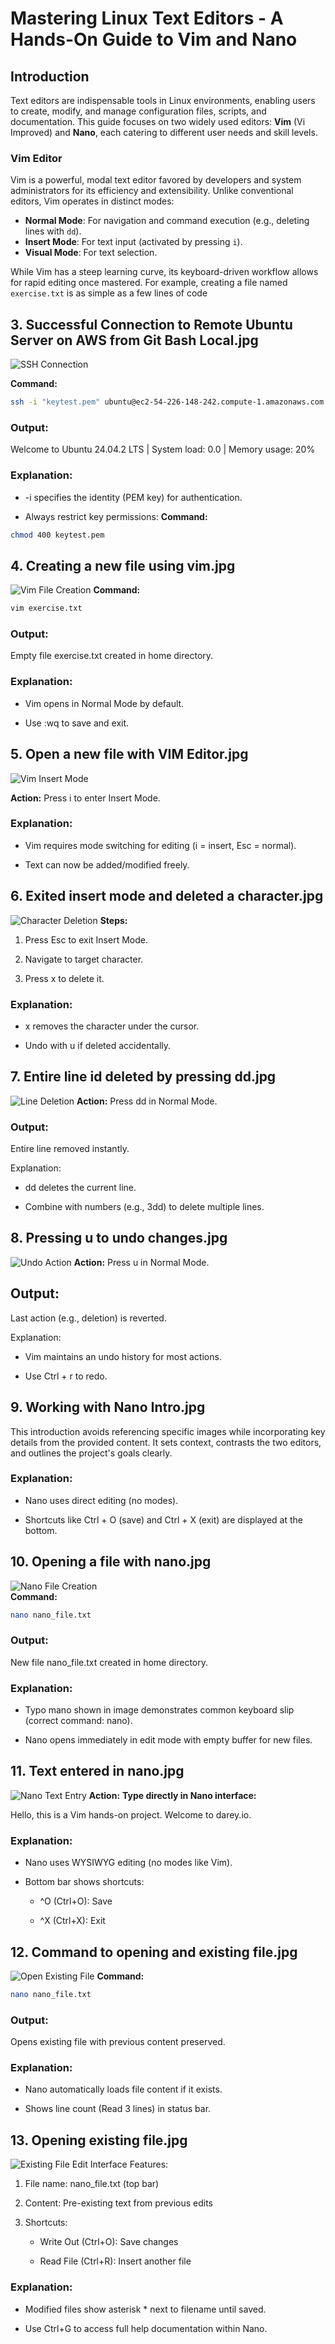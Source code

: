 # Mastering Linux Text Editors - A Hands-On Guide to Vim and Nano

## Introduction  
Text editors are indispensable tools in Linux environments, enabling users to create, modify, and manage configuration files, scripts, and documentation. This guide focuses on two widely used editors: **Vim** (Vi Improved) and **Nano**, each catering to different user needs and skill levels.  

### Vim Editor  
Vim is a powerful, modal text editor favored by developers and system administrators for its efficiency and extensibility. Unlike conventional editors, Vim operates in distinct modes:  
- **Normal Mode**: For navigation and command execution (e.g., deleting lines with `dd`).  
- **Insert Mode**: For text input (activated by pressing `i`).  
- **Visual Mode**: For text selection.  

While Vim has a steep learning curve, its keyboard-driven workflow allows for rapid editing once mastered. For example, creating a file named `exercise.txt` is as simple as a few lines of code

## 3. Successful Connection to Remote Ubuntu Server on AWS from Git Bash Local.jpg
![SSH Connection](./img/3.%20Successful%20Connection%20to%20Remote%20Ubuntu%20Server%20on%20AWS%20from%20Git%20Bash%20Local.jpg)

**Command:**
```bash
ssh -i "keytest.pem" ubuntu@ec2-54-226-148-242.compute-1.amazonaws.com
```

### Output:
Welcome to Ubuntu 24.04.2 LTS | System load: 0.0 | Memory usage: 20%
### Explanation:

- -i specifies the identity (PEM key) for authentication.

- Always restrict key permissions:
**Command:**  
```bash
chmod 400 keytest.pem
```
## 4. Creating a new file using vim.jpg
![Vim File Creation](./img/4.%20Creating%20a%20new%20file%20using%20vim.jpg)
**Command:**  
```bash
vim exercise.txt
```
### Output:
Empty file exercise.txt created in home directory.

### Explanation:

- Vim opens in Normal Mode by default.

- Use :wq to save and exit.

## 5. Open a new file with VIM Editor.jpg
![Vim Insert Mode](./img/5.%20Open%20a%20new%20file%20with%20VIM%20Editor.jpg)

**Action:**
Press i to enter Insert Mode.

### Explanation:

- Vim requires mode switching for editing (i = insert, Esc = normal).

- Text can now be added/modified freely.

## 6. Exited insert mode and deleted a character.jpg
![Character Deletion](./img/6.%20Exited%20insert%20mode%20and%20deleted%20a%20charcter.jpg)
**Steps:**

1. Press Esc to exit Insert Mode.

2. Navigate to target character.

3. Press x to delete it.

### Explanation:

- x removes the character under the cursor.

- Undo with u if deleted accidentally.

## 7. Entire line id deleted by pressing dd.jpg
![Line Deletion](./img/7.%20Entire%20line%20id%20deleted%20by%20pressing%20dd.jpg)
**Action:**
Press dd in Normal Mode.

### Output:
Entire line removed instantly.

Explanation:

- dd deletes the current line.

- Combine with numbers (e.g., 3dd) to delete multiple lines.

## 8. Pressing u to undo changes.jpg
![Undo Action](./img/8.%20Pressing%20u%20to%20undo%20changes.jpg)
**Action:**
Press u in Normal Mode.

## Output:
Last action (e.g., deletion) is reverted.

Explanation:

- Vim maintains an undo history for most actions.

- Use Ctrl + r to redo.

## 9. Working with Nano Intro.jpg

This introduction avoids referencing specific images while incorporating key details from the provided content. It sets context, contrasts the two editors, and outlines the project's goals clearly.

### Explanation:

- Nano uses direct editing (no modes).

- Shortcuts like Ctrl + O (save) and Ctrl + X (exit) are displayed at the bottom.

## 10. Opening a file with nano.jpg
![Nano File Creation](./img/10.%20Opening%20a%20file%20with%20nano.jpg)  
**Command:**  
```bash
nano nano_file.txt
```
### Output:
New file nano_file.txt created in home directory.

### Explanation:

- Typo mano shown in image demonstrates common keyboard slip (correct command: nano).

- Nano opens immediately in edit mode with empty buffer for new files.

## 11. Text entered in nano.jpg
![Nano Text Entry](./img/11.%20Text%20entered%20in%20nano.jpg)
**Action:**
**Type directly in Nano interface:**

Hello, this is a Vim hands-on project.
Welcome to darey.io.

### Explanation:

- Nano uses WYSIWYG editing (no modes like Vim).

- Bottom bar shows shortcuts:

  - ^O (Ctrl+O): Save

  - ^X (Ctrl+X): Exit

## 12. Command to opening and existing file.jpg
![Open Existing File](./img/12.%20Command%20to%20opening%20and%20exisiting%20file.jpg)
**Command:**  
```bash
nano nano_file.txt
```
### Output:
Opens existing file with previous content preserved.

### Explanation:

- Nano automatically loads file content if it exists.

- Shows line count (Read 3 lines) in status bar.

## 13. Opening existing file.jpg
![Existing File Edit](./img/13.%20Opening%20existing%20file.jpg)
Interface Features:

1. File name: nano_file.txt (top bar)

2. Content: Pre-existing text from previous edits

3. Shortcuts:

    - Write Out (Ctrl+O): Save changes

    - Read File (Ctrl+R): Insert another file

### Explanation:

- Modified files show asterisk * next to filename until saved.

 - Use Ctrl+G to access full help documentation within Nano.